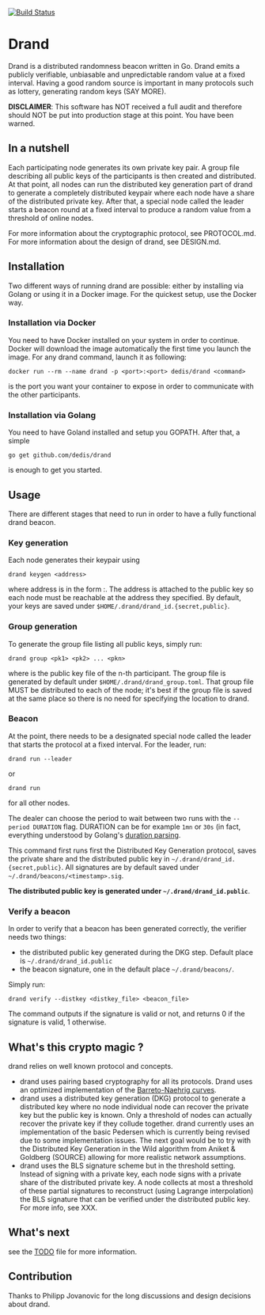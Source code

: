 [![Build Status](https://travis-ci.org/dedis/drand.svg?branch=master)](https://travis-ci.org/dedis/drand)

# Drand 

Drand is a distributed randomness beacon written in Go. Drand emits a publicly
verifiable, unbiasable and unpredictable random value at a fixed interval. Having
a good random source is important in many protocols such as lottery, generating
random keys (SAY MORE).

**DISCLAIMER**: This software has NOT received a full audit and therefore should
NOT be put into production stage at this point. You have been warned.

## In a nutshell

Each participating node generates its own private key pair. A group file
describing all public keys of the participants is then created and distributed.
At that point, all nodes can run the distributed key generation part of drand to
generate a completely distributed keypair where each node have a share of the
distributed private key. After that, a special node called the leader starts a
beacon round at a fixed interval to produce a random value from a threshold of
online nodes. 

For more information about the cryptographic protocol, see PROTOCOL.md. For more
information about the design of drand, see DESIGN.md.

## Installation 

Two different ways of running drand are possible: either by installing via
Golang or using it in a Docker image. For the quickest setup, use the Docker
way.

### Installation via Docker

You need to have Docker installed on your system in order to continue.
Docker will download the image automatically the first time you launch the
image. For any drand command,  launch it as following:
```
docker run --rm --name drand -p <port>:<port> dedis/drand <command>
```

<port> is the port you want your container to expose in order to communicate
 with the other participants.

### Installation via Golang

You need to have Goland installed and setup you GOPATH. After that, a simple
```
go get github.com/dedis/drand
```
is enough to get you started.

## Usage

There are different stages that need to run in order to have a fully functional
drand beacon.

### Key generation

Each node generates their keypair using
```
drand keygen <address>
```
where address is in the form <ip>:<port>. The address is attached to the public
key so each node must be reachable at the address they specified.
By default, your keys are saved under `$HOME/.drand/drand_id.{secret,public}`.

### Group generation

To generate the group file listing all public keys, simply run:
```
drand group <pk1> <pk2> ... <pkn>
```
where <pkn> is the public key file of the n-th participant.
The group file is generated by default under `$HOME/.drand/drand_group.toml`.
That group file MUST be distributed to each of the node; it's best if the group
file is saved at the same place so there is no need for specifying the location
to drand.

### Beacon 

At the point, there needs to be a designated special node called the leader that
starts the protocol at a fixed interval. 
For the leader, run:
```
drand run --leader
```
or
```
drand run
```
for all other nodes.

The dealer can choose the period to wait between two runs with the `--period
DURATION` flag. DURATION can be for example `1mn` or `30s` (in fact, everything
understood by Golang's [duration
parsing](https://golang.org/pkg/time/#ParseDuration).

This command first runs first the Distributed Key Generation protocol, saves
the private share and the distributed public key in
`~/.drand/drand_id.{secret,public}`.
All signatures are by default saved under `~/.drand/beacons/<timestamp>.sig`.

**The distributed public key is generated under `~/.drand/drand_id.public`**.

### Verify a beacon

In order to verify that a beacon has been generated correctly, the verifier
needs two things:
 + the distributed public key generated during the DKG step. Default place is
   `~/.drand/drand_id.public`
 + the beacon signature, one in the default place `~/.drand/beacons/`.

 Simply run:
 ```
 drand verify --distkey <distkey_file> <beacon_file>
 ```

 The command outputs if the signature is valid or not, and returns 0 if the signature is valid, 1 otherwise. 

## What's this crypto magic ?

drand relies on well known protocol and concepts. 
+ drand uses pairing based cryptography for all its protocols. Drand
uses an optimized implementation of the [Barreto-Naehrig curves](https://github.com/dfinity/bn).
+ drand uses a distributed key generation (DKG) protocol to generate a distributed key
  where no node individual node can recover the private key but the public key
  is known. Only a threshold of nodes can actually recover the private key if
  they collude together. drand currently uses an implementation of the basic
  Pedersen which is currently being revised due to some implementation issues.
  The next goal would be to try with the Distributed Key Generation in the Wild
  algorithm from Aniket & Goldberg (SOURCE) allowing for more realistic
  network assumptions.
+ drand uses the BLS signature scheme but in the threshold setting. Instead of
  signing with a private key, each node signs with a private share of the
  distributed private key. A node collects at most a threshold of these partial
  signatures to reconstruct (using Lagrange interpolation) the BLS signature
  that can be verified under the distributed public key. For more info, see XXX.

## What's next

see the [TODO](https://github.com/dedis/drand/master/blob/TODO.md) file for more
information.

## Contribution

Thanks to Philipp Jovanovic for the long discussions and design decisions about drand.
